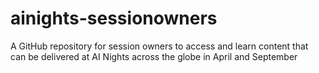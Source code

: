 # ainights-sessionowners
A GitHub repository for session owners to access and learn content that can be delivered at AI Nights across the globe in April and September
